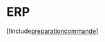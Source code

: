 # ERP

[!include[preparationcommande](erp.preparationcommande.autogen.md)]


















































































